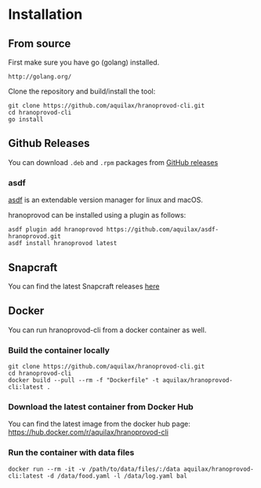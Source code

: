 # Installation

## From source

First make sure you have go (golang) installed.

    http://golang.org/

Clone the repository and build/install the tool:

    git clone https://github.com/aquilax/hranoprovod-cli.git
    cd hranoprovod-cli
    go install

## Github Releases

You can download `.deb` and `.rpm` packages from [GitHub releases](https://github.com/aquilax/hranoprovod-cli/releases)

### asdf

[asdf](https://github.com/asdf-vm/asdf) is an extendable version manager for linux and macOS.

hranoprovod can be installed using a plugin as follows:

    asdf plugin add hranoprovod https://github.com/aquilax/asdf-hranoprovod.git
    asdf install hranoprovod latest

## Snapcraft

You can find the latest Snapcraft releases [here](https://snapcraft.io/hranoprovod-cli)

## Docker

You can run hranoprovod-cli from a docker container as well.

### Build the container locally

    git clone https://github.com/aquilax/hranoprovod-cli.git
    cd hranoprovod-cli
    docker build --pull --rm -f "Dockerfile" -t aquilax/hranoprovod-cli:latest .

### Download the latest container from Docker Hub

You can find the latest image from the docker hub page: https://hub.docker.com/r/aquilax/hranoprovod-cli

### Run the container with data files

    docker run --rm -it -v /path/to/data/files/:/data aquilax/hranoprovod-cli:latest -d /data/food.yaml -l /data/log.yaml bal

